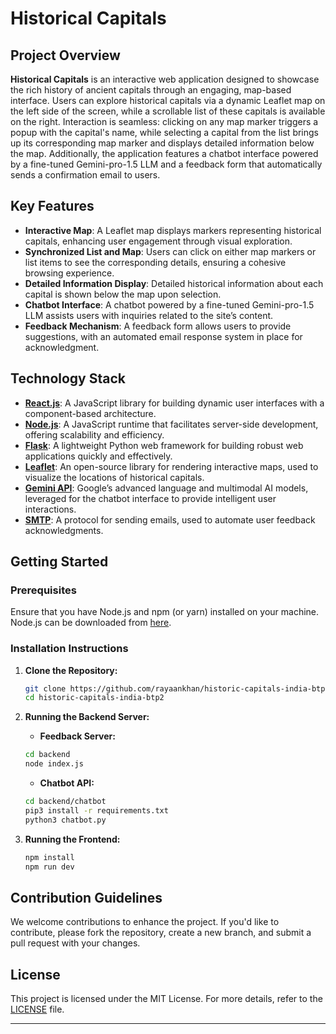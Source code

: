 # Historical Capitals

## Project Overview

**Historical Capitals** is an interactive web application designed to showcase the rich history of ancient capitals through an engaging, map-based interface. Users can explore historical capitals via a dynamic Leaflet map on the left side of the screen, while a scrollable list of these capitals is available on the right. Interaction is seamless: clicking on any map marker triggers a popup with the capital's name, while selecting a capital from the list brings up its corresponding map marker and displays detailed information below the map. Additionally, the application features a chatbot interface powered by a fine-tuned Gemini-pro-1.5 LLM and a feedback form that automatically sends a confirmation email to users.

## Key Features

- **Interactive Map**: A Leaflet map displays markers representing historical capitals, enhancing user engagement through visual exploration.
- **Synchronized List and Map**: Users can click on either map markers or list items to see the corresponding details, ensuring a cohesive browsing experience.
- **Detailed Information Display**: Detailed historical information about each capital is shown below the map upon selection.
- **Chatbot Interface**: A chatbot powered by a fine-tuned Gemini-pro-1.5 LLM assists users with inquiries related to the site’s content.
- **Feedback Mechanism**: A feedback form allows users to provide suggestions, with an automated email response system in place for acknowledgment.

## Technology Stack

- **[React.js](https://react.dev/)**: A JavaScript library for building dynamic user interfaces with a component-based architecture.
- **[Node.js](https://nodejs.org/en/)**: A JavaScript runtime that facilitates server-side development, offering scalability and efficiency.
- **[Flask](https://flask.palletsprojects.com/en/3.0.x/)**: A lightweight Python web framework for building robust web applications quickly and effectively.
- **[Leaflet](https://leafletjs.com/)**: An open-source library for rendering interactive maps, used to visualize the locations of historical capitals.
- **[Gemini API](https://ai.google.dev/)**: Google’s advanced language and multimodal AI models, leveraged for the chatbot interface to provide intelligent user interactions.
- **[SMTP](https://www.smtp.com/resources/api-documentation/)**: A protocol for sending emails, used to automate user feedback acknowledgments.

## Getting Started

### Prerequisites

Ensure that you have Node.js and npm (or yarn) installed on your machine. Node.js can be downloaded from [here](https://nodejs.org/).

### Installation Instructions

1. **Clone the Repository:**

    ```bash
    git clone https://github.com/rayaankhan/historic-capitals-india-btp2.git
    cd historic-capitals-india-btp2
    ```

2. **Running the Backend Server:**
   - **Feedback Server:**
   ```bash
   cd backend
   node index.js
   ```
   - **Chatbot API:**
   ```bash
   cd backend/chatbot
   pip3 install -r requirements.txt
   python3 chatbot.py
   ```

3. **Running the Frontend:**
   ```bash
   npm install
   npm run dev
   ```

## Contribution Guidelines

We welcome contributions to enhance the project. If you'd like to contribute, please fork the repository, create a new branch, and submit a pull request with your changes.

## License

This project is licensed under the MIT License. For more details, refer to the [LICENSE](LICENSE) file.

---